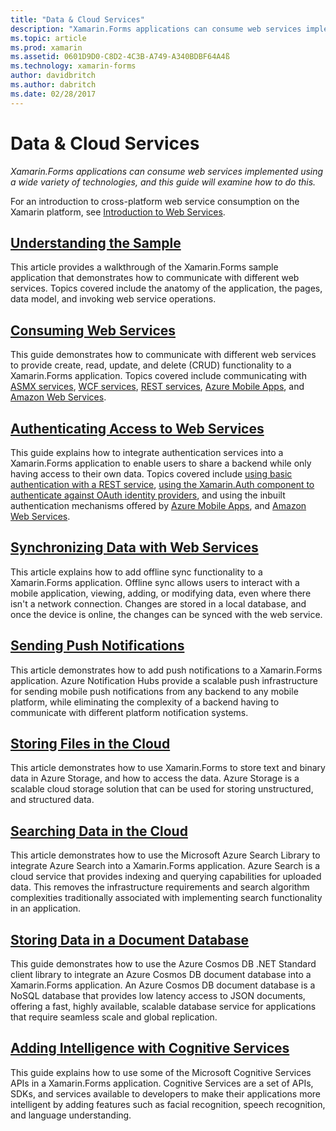 ```yaml
---
title: "Data & Cloud Services"
description: "Xamarin.Forms applications can consume web services implemented using a wide variety of technologies, and this guide will examine how to do this."
ms.topic: article
ms.prod: xamarin
ms.assetid: 0601D9D0-C8D2-4C3B-A749-A340BDBF64A4ß
ms.technology: xamarin-forms
author: davidbritch
ms.author: dabritch
ms.date: 02/28/2017
---
```


# Data & Cloud Services

_Xamarin.Forms applications can consume web services implemented using a wide variety of technologies, and this guide will examine how to do this._

For an introduction to cross-platform web service consumption on the Xamarin platform, see [Introduction to Web Services](~/cross-platform/data-cloud/web-services/index.md).

## [Understanding the Sample](~/xamarin-forms/data-cloud/walkthrough.md)

This article provides a walkthrough of the Xamarin.Forms sample application that demonstrates how to communicate with different web services. Topics covered include the anatomy of the application, the pages, data model, and invoking web service operations.

## [Consuming Web Services](~/xamarin-forms/data-cloud/consuming/index.md)

This guide demonstrates how to communicate with different web services to provide create, read, update, and delete (CRUD) functionality to a Xamarin.Forms application. Topics covered include communicating with [ASMX services](consuming/asmx.md), [WCF services](consuming/wcf.md), [REST services](consuming/rest.md), [Azure Mobile Apps](consuming/azure.md), and [Amazon Web Services](consuming/aws.md).

## [Authenticating Access to Web Services](~/xamarin-forms/data-cloud/authentication/index.md)

This guide explains how to integrate authentication services into a Xamarin.Forms application to enable users to share a backend while only having access to their own data. Topics covered include [using basic authentication with a REST service](authentication/rest.md), [using the Xamarin.Auth component to authenticate against OAuth identity providers](authentication/oauth.md), and using the inbuilt authentication mechanisms offered by [Azure Mobile Apps](authentication/azure.md), and [Amazon Web Services](authentication/aws.md).

## [Synchronizing Data with Web Services](sync/index.md)

This article explains how to add offline sync functionality to a Xamarin.Forms application. Offline sync allows users to interact with a mobile application, viewing, adding, or modifying data, even where there isn't a network connection. Changes are stored in a local database, and once the device is online, the changes can be synced with the web service.

## [Sending Push Notifications](push-notifications/index.md)

This article demonstrates how to add push notifications to a Xamarin.Forms application. Azure Notification Hubs provide a scalable push infrastructure for sending mobile push notifications from any backend to any mobile platform, while eliminating the complexity of a backend having to communicate with different platform notification systems.

## [Storing Files in the Cloud](storage/index.md)

This article demonstrates how to use Xamarin.Forms to store text and binary data in Azure Storage, and how to access the data. Azure Storage is a scalable cloud storage solution that can be used for storing unstructured, and structured data.

## [Searching Data in the Cloud](search/index.md)

This article demonstrates how to use the Microsoft Azure Search Library to integrate Azure Search into a Xamarin.Forms application. Azure Search is a cloud service that provides indexing and querying capabilities for uploaded data. This removes the infrastructure requirements and search algorithm complexities traditionally associated with implementing search functionality in an application.

## [Storing Data in a Document Database](cosmosdb/index.md)

This guide demonstrates how to use the Azure Cosmos DB .NET Standard client library to integrate an Azure Cosmos DB document database into a Xamarin.Forms application. An Azure Cosmos DB document database is a NoSQL database that provides low latency access to JSON documents, offering a fast, highly available, scalable database service for applications that require seamless scale and global replication.

## [Adding Intelligence with Cognitive Services](cognitive-services/index.md)

This guide explains how to use some of the Microsoft Cognitive Services APIs in a Xamarin.Forms application. Cognitive Services are a set of APIs, SDKs, and services available to developers to make their applications more intelligent by adding features such as facial recognition, speech recognition, and language understanding.
